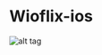 # Wioflix-ios

![alt tag](https://github.com/ltalhouarne/wioflix-ios/blob/master/www/images/ios.png)

